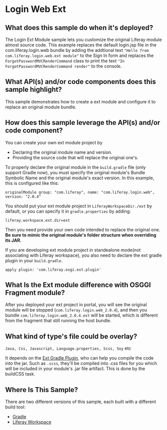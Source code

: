 # Login Web Ext [](id=login-web-ext)

## What does this sample do when it's deployed? [](id=what-does-this-sample-do-when-its-deployed)

The Login Ext Module sample lets you customize the original Liferay module almost source code.
This example replaces the default login.jsp file in the com.liferay.login.web bundle
by adding the addtional text `"Hello from com.liferay.login.web.ext module"` to the Sign In form
and replaces the `ForgotPasswordMVCRenderCommand` class to print the text `"In ForgotPasswordMVCRenderCommand render"` to the console.

## What API(s) and/or code components does this sample highlight? [](id=what-apis-and-or-code-components-does-this-sample-highlight)

This sample demonstrates how to create a ext module and configure it to replace an original module bundle.

## How does this sample leverage the API(s) and/or code component? [](id=how-does-this-sample-leverage-the-apis-and-or-code-component)

You can create your own ext module project by

- Declaring the original module name and version.
- Providing the source code that will replace the original one's.

To properly declare the original module in the `build.gradle` file (only support Gradle now), you must specify the
original module's Bundle Symbolic Name and the original module's exact version. In this example, this is configured like this:

    originalModule group: "com.liferay", name: "com.liferay.login.web", version: "2.0.4"

You should put your ext module project in `LiferayWorkspaceDir./ext` by default, or you can specify it in `gradle.properties` by adding:

    liferay.workspace.ext.dir=ext

Then you need provide your own code intended to replace the original one. **Be sure
to mimic the original module's folder structure when overriding its JAR.**

If you are developing ext module project in standealone mode(not associating with Liferay workspace),
you also need to declare the ext gradle plugin in your `build.gradle`.

    apply plugin: 'com.liferay.osgi.ext.plugin'

## What Is the Ext module difference with OSGGI Fragment module? [](id=what-is-the-difference)

After you deployed your ext project in portal, you will see the original module will be stopped
(`com.liferay.login.web_2.0.4`), and then you bundle `com.liferay.login.web_2.0.4.ext` will be started,
 which is different from the fragment that still running the host bundle.

## What kind of type's file could be overlay? [](id=what-kind-of-type)
`Java, Css, Javascript, Language.properties, Scss, Soy` etc

It depends on the [Ext Gradle Plugin](https://github.com/liferay/liferay-portal/blob/master/modules/sdk/gradle-plugins/src/main/java/com/liferay/gradle/plugins/LiferayOSGiExtPlugin.java),
 who can help you compile the code into the jar. Such as `.scss`, they'll be compiled into .css files for you which will be included in your module's .jar file artifact. This is done by the buildCSS task.

## Where Is This Sample? [](id=where-is-this-sample)

There are two different versions of this sample, each built with a different
build tool:

- [Gradle](https://github.com/liferay/liferay-blade-samples/tree/master/gradle/ext/login-web-ext)
- [Liferay Workspace](https://github.com/liferay/liferay-blade-samples/tree/master/liferay-workspace/ext/login-web-ext)